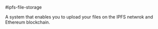 #ipfs-file-storage

A system that enables you to upload your files on the IPFS netwrok and Ethereum blockchain. 
